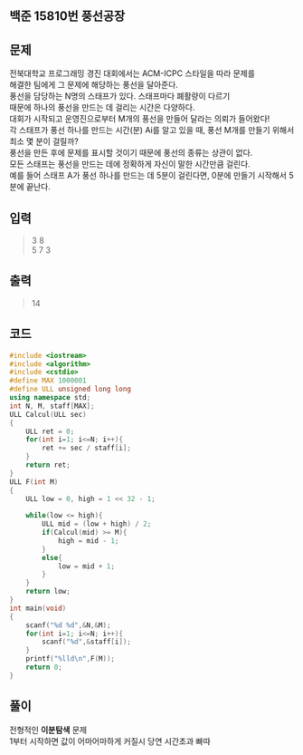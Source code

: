 ## 백준 15810번 풍선공장

## 문제
전북대학교 프로그래밍 경진 대회에서는 ACM-ICPC 스타일을 따라 문제를</br>
해결한 팀에게 그 문제에 해당하는 풍선을 달아준다.</br>
풍선을 담당하는 N명의 스태프가 있다. 스태프마다 폐활량이 다르기 </br>
때문에 하나의 풍선을 만드는 데 걸리는 시간은 다양하다.</br>
대회가 시작되고 운영진으로부터 M개의 풍선을 만들어 달라는 의뢰가 들어왔다!</br>
각 스태프가 풍선 하나를 만드는 시간(분) Ai를 알고 있을 때, 풍선 M개를 만들기 위해서 최소 몇 분이 걸릴까?</br>
풍선을 만든 후에 문제를 표시할 것이기 때문에 풍선의 종류는 상관이 없다.</br>
모든 스태프는 풍선을 만드는 데에 정확하게 자신이 말한 시간만큼 걸린다.</br>
예를 들어 스태프 A가 풍선 하나를 만드는 데 5분이 걸린다면, 0분에 만들기 시작해서 5분에 끝난다.</br>

## 입력
>3 8</br>
5 7 3</br>

## 출력
> 14

## 코드
```c++
#include <iostream>
#include <algorithm>
#include <cstdio>
#define MAX 1000001
#define ULL unsigned long long
using namespace std;
int N, M, staff[MAX];
ULL Calcul(ULL sec)
{
    ULL ret = 0;
    for(int i=1; i<=N; i++){
        ret += sec / staff[i];
    }
    return ret;
}
ULL F(int M)
{
    ULL low = 0, high = 1 << 32 - 1;
    
    while(low <= high){
        ULL mid = (low + high) / 2;
        if(Calcul(mid) >= M){
            high = mid - 1;
        } 
        else{
            low = mid + 1;
        }
    }
    return low;
}
int main(void)
{   
    scanf("%d %d",&N,&M);
    for(int i=1; i<=N; i++){
        scanf("%d",&staff[i]);
    }
    printf("%lld\n",F(M));
    return 0;
}
```

## 풀이
전형적인 **이분탐색** 문제 </br>
1부터 시작하면 값이 어마어마하게 커질시 당연 시간초과 빠따 </br>

